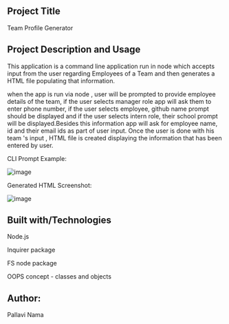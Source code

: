 ## Project Title
Team Profile Generator

## Project Description and Usage
This application is a command line application run in node which accepts input from the user regarding Employees of a Team and then generates a HTML file populating that information.

when the app is run via node , user will be prompted to provide employee details of the team, if the user selects manager role app will ask them to enter phone number, if the user selects employee, github name prompt should be displayed and if the user selects intern role, their school prompt will be displayed.Besides this information app will ask for employee name, id and their email ids as part of user input. Once the user is done with his team 's input , HTML file is created displaying the information that has been entered by user.

CLI Prompt Example:

![image](https://user-images.githubusercontent.com/61402034/78097978-d21ded80-73ab-11ea-9722-ddb579ac0c6c.png)



Generated HTML Screenshot:

![image](https://user-images.githubusercontent.com/61402034/78097773-31c7c900-73ab-11ea-80d7-4f3942098782.png)


## Built with/Technologies
Node.js

Inquirer package

FS node package

OOPS concept - classes and objects

## Author:
Pallavi Nama

